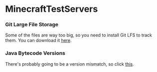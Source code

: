 # MinecraftTestServers

### Git Large File Storage
Some of the files are way too big, so you need to install Git LFS to track them. You can download it [here](https://git-lfs.github.com/).

### Java Bytecode Versions
There's probably going to be a version mismatch, so click [this](https://stackoverflow.com/questions/9170832/list-of-java-class-file-format-major-version-numbers).
